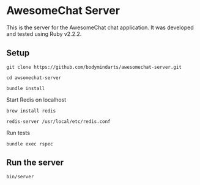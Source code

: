 # AwesomeChat Server
This is the server for the AwesomeChat chat application. It was developed and tested using Ruby v2.2.2.

## Setup
`git clone https://github.com/bodymindarts/awesomechat-server.git`

`cd awsomechat-server`

`bundle install`

Start Redis on localhost

`brew install redis`

`redis-server /usr/local/etc/redis.conf`

Run tests

`bundle exec rspec`

## Run the server
`bin/server`
